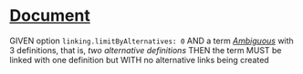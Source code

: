 # [Document](#document)

GIVEN option `linking.limitByAlternatives: 0`
AND a term *[Ambiguous][1]* with 3 definitions, that is, *two alternative definitions*
THEN the term MUST be linked with one definition but WITH no alternative links being created

[1]: ./def-1.md#ambiguous "Definition 1"
